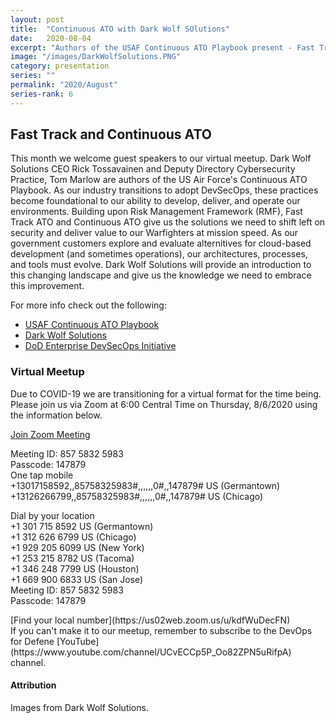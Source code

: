 ```yaml
---
layout: post
title:  "Continuous ATO with Dark Wolf SOlutions"
date:   2020-08-04
excerpt: "Authors of the USAF Continuous ATO Playbook present - Fast Track and Continuous ATO"
image: "/images/DarkWolfSolutions.PNG"
category: presentation
series: ""
permalink: "2020/August"
series-rank: 6
---
```


## Fast Track and Continuous ATO

This month we welcome guest speakers to our virtual meetup. Dark Wolf Solutions CEO Rick Tossavainen and Deputy Directory Cybersecurity Practice, Tom Marlow are authors of the US Air Force's Continuous ATO Playbook.  As our industry transitions to adopt DevSecOps, these practices become foundational to our ability to develop, deliver, and operate our environments. Building upon Risk Management Framework (RMF), Fast Track ATO and Continuous ATO give us the solutions we need to shift left on security and deliver value to our Warfighters at mission speed.  As our government customers explore and evaluate alternitives for cloud-based development (and sometimes operations), our architectures, processes, and tools must evolve. Dark Wolf Solutions will provide an introduction to this changing landscape and give us the knowledge we need to embrace this improvement. 

For more info check out the following:
- [USAF Continuous ATO Playbook](https://github.com/jondavid-black/DevOpsForDefense/blob/master/docs/pubs/Air%20Force%20Continuous%20ATO%20Playbook.pdf)
- [Dark Wolf Solutions](https://www.darkwolfsolutions.com/)
- [DoD Enterprise DevSecOps Initiative](https://software.af.mil/dsop/)


### Virtual Meetup
Due to COVID-19 we are transitioning for a virtual format for the time being.  Please join us via Zoom at 6:00 Central Time on Thursday, 8/6/2020 using the information below.

[Join Zoom Meeting](https://us02web.zoom.us/j/85758325983?pwd=bmU2OUNhZ210TkRLY0gvUlhsaS9OQT09)
<div>
Meeting ID: 857 5832 5983 <br>
Passcode: 147879 <br>
One tap mobile <br>
+13017158592,,85758325983#,,,,,,0#,,147879# US (Germantown) <br>
+13126266799,,85758325983#,,,,,,0#,,147879# US (Chicago) <br>

Dial by your location <br>
        +1 301 715 8592 US (Germantown) <br>
        +1 312 626 6799 US (Chicago) <br>
        +1 929 205 6099 US (New York) <br>
        +1 253 215 8782 US (Tacoma) <br>
        +1 346 248 7799 US (Houston) <br>
        +1 669 900 6833 US (San Jose) <br>
Meeting ID: 857 5832 5983 <br>
Passcode: 147879 <br>
</div>
[Find your local number](https://us02web.zoom.us/u/kdfWuDecFN) 


<div class="box" markdown="1">
If you can't make it to our meetup, remember to subscribe to the DevOps for Defene [YouTube](https://www.youtube.com/channel/UCvECCp5P_Oo82ZPN5uRifpA) channel. 
</div>

#### Attribution

Images from Dark Wolf Solutions.
